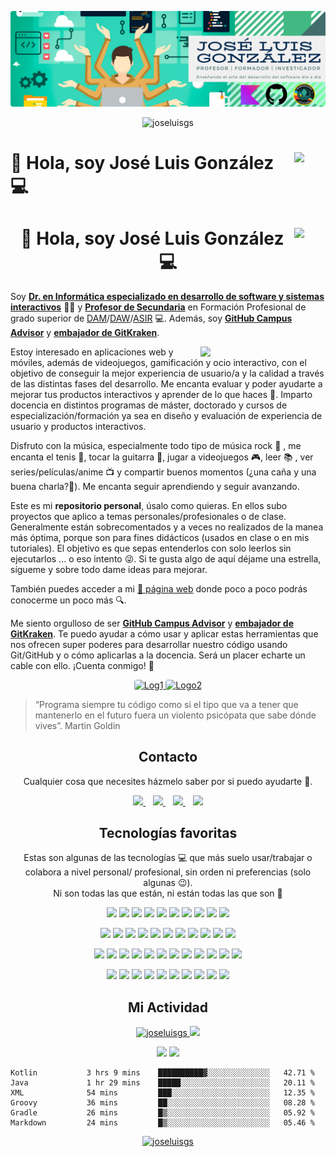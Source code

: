 <p align="center">
  <a href="https://joseluisgs.github.io/" target="_blank">
    <img loading="lazy" style="border-radius: 0.25rem;" 
      src="./images/GitHub.png" alt="Logo" 
      borderRadius='1rem' boxShadow = '0 5px 18px rgba(0,0,0,0.3)'>
  </a>
</p>

<p align="center"> 
  <img src="https://komarev.com/ghpvc/?username=joseluisgs&label=Profile%20views&color=42b983&style=flat" alt="joseluisgs" />
</p>



# <img src="./images/octogato.png" width=10% align=right /> 👋 Hola, soy José Luis González 💻 
<h1 align="center"><img src="./images/octogato.png" width=10% align=right /> 👋 Hola, soy José Luis González 💻 </h1>

Soy [**Dr. en Informática especializado en desarrollo de software y sistemas interactivos**](https://joseluisgs.github.io/info/investigacion/tesis.html) 👨‍🎓 y [**Profesor de Secundaria**](https://informaticacifpvg.netlify.app/) en Formación Profesional de grado superior de [DAM](https://www.todofp.es/que-como-y-donde-estudiar/que-estudiar/familia/loe/informatica-comunicaciones/des-aplicaciones-multiplataforma.html)/[DAW](https://www.todofp.es/que-como-y-donde-estudiar/que-estudiar/familia/loe/informatica-comunicaciones/des-aplicaciones-web.html)/[ASIR](https://www.todofp.es/que-como-y-donde-estudiar/que-estudiar/familia/loe/informatica-comunicaciones/admin-sist-informaticos-red.html) 💻. Además, soy [**GitHub Campus Advisor**](https://education.github.com/teachers/advisors) y [**embajador de GitKraken**](https://www.gitkraken.com/invite/wdJ7HntT).

<img align="right" src="./images/octogato.png" width=200 />

Estoy interesado en aplicaciones web y móviles, además de videojuegos, gamificación y ocio interactivo, con el objetivo de conseguir la mejor experiencia de usuario/a y la calidad a través de las distintas fases del desarrollo. Me encanta evaluar y poder ayudarte a mejorar tus productos interactivos y aprender de lo que haces 🙂. Imparto docencia en distintos programas de máster, doctorado y cursos de especialización/formación ya sea en diseño y evaluación de experiencia de usuario y productos interactivos.

Disfruto con la música, especialmente todo tipo de música rock :musical_note: , me encanta el tenis 🎾, tocar la guitarra 🎸, jugar a videojuegos 🎮, leer 📚 , ver series/películas/anime 📺 y compartir buenos momentos (¿una caña y una buena charla?🍺). Me encanta seguir aprendiendo y seguir avanzando.

Este es mi **repositorio personal**, úsalo como quieras. En ellos subo proyectos que aplico a temas personales/profesionales o de clase. Generalmente están sobrecomentados y a veces no realizados de la manea más óptima, porque son para fines didácticos (usados en clase o en mis tutoriales). El objetivo es que sepas entenderlos con solo leerlos sin ejecutarlos ... o eso intento :stuck_out_tongue_winking_eye:. Si te gusta algo de aquí déjame una estrella, sígueme y sobre todo dame ideas para mejorar.

También puedes acceder a mi <a href="https://joseluisgs.github.io/" target="_blank">🚀 página web</a> donde poco a poco podrás conocerme un poco más :mag:.

Me siento orgulloso de ser [**GitHub Campus Advisor**](https://education.github.com/teachers/advisors) y [**embajador de GitKraken**](https://www.gitkraken.com/invite/wdJ7HntT). Te puedo ayudar a cómo usar y aplicar estas herramientas que nos ofrecen super poderes para desarrollar nuestro código usando Git/GitHub y o cómo aplicarlas a la docencia. Será un placer echarte un cable con ello. ¡Cuenta conmigo! 💪

<p align="center">
 <a href="https://education.github.com/teachers/advisors" target="_blank"> 
    <img loading="lazy" style="border-radius: 0.25rem;" 
      src="https://i.ytimg.com/vi/uWsXEmaM3PA/maxresdefault.jpg" alt="Log1" height="150"
      borderRadius='1rem' boxShadow = '0 5px 18px rgba(0,0,0,0.3)'>
  </a>
  <a href="https://gitkraken.link/joseluisgs" target="_blank"> 
    <img loading="lazy" style="border-radius: 0.25rem;" 
      src="https://i.imgur.com/sTDaBTu.png" alt="Logo2" height="150"
      borderRadius='1rem' boxShadow = '0 5px 18px rgba(0,0,0,0.3)'>
  </a>
</p>

> “Programa siempre tu código como si el tipo que va a tener que mantenerlo en el futuro fuera un violento psicópata que sabe dónde vives”. Martin Goldin

<h2 align="center">Contacto</h2>
<p align="center">
  Cualquier cosa que necesites házmelo saber por si puedo ayudarte 💬.
</p>
<p align="center">
    <a href="https://joseluisgs.github.io/" target="_blank">
        <img loading="lazy" src="https://joseluisgs.github.io/favicon.png" 
    height="60">
    </a> &nbsp;&nbsp;
    <a href="https://github.com/joseluisgs" target="_blank">
        <img loading="lazy" src="https://distreau.com/github.svg" 
    height="60">
    </a> &nbsp;&nbsp;
    <a href="https://twitter.com/joseluisgonsan" target="_blank">
        <img loading="lazy" src="https://i.imgur.com/U4Uiaef.png" 
    height="60">
    </a> &nbsp;&nbsp;
    <a href="https://www.linkedin.com/in/joseluisgonsan" target="_blank">
        <img loading="lazy" src="https://upload.wikimedia.org/wikipedia/commons/thumb/c/ca/LinkedIn_logo_initials.png/768px-LinkedIn_logo_initials.png" 
    height="60">
    </a>  
</p>

<h2 align="center">Tecnologías favoritas</h2>
<p align="center">
Estas son algunas de las tecnologías 💻 que más suelo usar/trabajar o colabora a nivel personal/ profesional, sin orden ni preferencias (solo algunas 😉). 
  <br>Ni son todas las que están, ni están todas las que son 🤔
</p>

<p align="center">
  <img loading="lazy" src="https://distreau.com/github.svg" 
  height="45">
  <img loading="lazy" src="https://upload.wikimedia.org/wikipedia/commons/thumb/9/99/Unofficial_JavaScript_logo_2.svg/480px-Unofficial_JavaScript_logo_2.svg.png" 
  height="45">
  <img loading="lazy" src="https://upload.wikimedia.org/wikipedia/commons/thumb/4/4c/Typescript_logo_2020.svg/1200px-Typescript_logo_2020.svg.png" 
  height="45">
  <img loading="lazy" src="https://upload.wikimedia.org/wikipedia/commons/thumb/9/95/Vue.js_Logo_2.svg/1184px-Vue.js_Logo_2.svg.png" 
    height="45">
  <img loading="lazy" src="https://pluspng.com/img-png/nodejs-logo-png-node-js-development-296.png" 
  height="45">
  <img loading="lazy" src="https://miro.medium.com/max/650/1*zzvdRmHGGXONZpuQ2FeqsQ.png" 
  height="45">
  <img loading="lazy" src="https://user-images.githubusercontent.com/674621/71187801-14e60a80-2280-11ea-94c9-e56576f76baf.png" 
  height="45">
  <img loading="lazy" src="https://resources.jetbrains.com/storage/products/intellij-idea/img/meta/intellij-idea_logo_300x300.png" 
  height="45">
  <img loading="lazy" src="https://www.docker.com/sites/default/files/d8/2019-07/vertical-logo-monochromatic.png" 
  height="45">
  <img loading="lazy" src="https://materiageek.com/wp-content/uploads/2020/10/GitKraken-7.4.0-Descargar-gratis.png" 
  height="45">
</p>

<p align="center">
  <img loading="lazy" src="https://upload.wikimedia.org/wikipedia/commons/thumb/6/61/HTML5_logo_and_wordmark.svg/512px-HTML5_logo_and_wordmark.svg.png" 
  height="45">
  <img loading="lazy" src="https://upload.wikimedia.org/wikipedia/commons/thumb/d/d5/CSS3_logo_and_wordmark.svg/1200px-CSS3_logo_and_wordmark.svg.png" 
  height="45">
  <img loading="lazy" src="https://seeklogo.com/images/T/tailwind-css-logo-5AD4175897-seeklogo.com.png" 
  height="45">
   <img loading="lazy" src="https://windicss.org/assets/logo.svg" 
  height="45">
  <img loading="lazy" src="https://39ntbr6g.media.zestyio.com/bulma-logo.d4899f96e1858d7c1e61787a9f72ea96.png" 
  height="45">
  <img loading="lazy" src="https://cdn.worldvectorlogo.com/logos/bootstrap-5-1.svg" 
  height="45">
  <img loading="lazy" src="https://seeklogo.com/images/J/jest-logo-F9901EBBF7-seeklogo.com.png" 
  height="45">
  <img loading="lazy" src="https://i.imgur.com/4yUfcBm.png" 
  height="45">
  <img loading="lazy" src="https://pbs.twimg.com/profile_images/1376544345080401922/-xDfgN_X_400x400.jpg" 
  height="45">
  <img loading="lazy" src="https://image.flaticon.com/icons/png/512/873/873120.png" 
  height="45">
  <img loading="lazy" src="https://cdn.worldvectorlogo.com/logos/netlify.svg" 
  height="45">
</p>

<p align="center">
  <img loading="lazy" src="https://img.icons8.com/color/452/google-firebase-console.png" 
  height="45">
  <img loading="lazy" src="https://cdn.worldvectorlogo.com/logos/mongodb-icon-1.svg" 
  height="45">
  <img loading="lazy" src="https://ionicframework.com/img/meta/logo.png" 
  height="45">
  <img loading="lazy" src="https://v0-17.quasar-framework.org/images/quasar-logo-big.png" 
  height="45">
  <img loading="lazy" src="https://oruga.io/logo.png" 
  height="45">
  <img loading="lazy" src="https://upload.wikimedia.org/wikipedia/commons/thumb/9/91/Electron_Software_Framework_Logo.svg/2048px-Electron_Software_Framework_Logo.svg.png" 
  height="45">
  <img loading="lazy" src="https://d33wubrfki0l68.cloudfront.net/ddd72aa8248a5c2f77429b9496e6e3e4da2a4e26/8afc0/logo.svg" 
  height="45">
  <img loading="lazy" src="https://logodownload.org/wp-content/uploads/2015/05/android-logo-7-1.png" 
  height="45">
  <img loading="lazy" src="https://www.jetbrains.com/academy/img/icon-kotlin-new.svg" 
  height="45">
  <img loading="lazy" src="https://nuxtjs.org/design-kit/colored-logo.svg" 
  height="45">
  <img loading="lazy" src="https://vuepress.vuejs.org/hero.png" 
  height="45">
  <img loading="lazy" src="https://seeklogo.com/images/P/postman-logo-F43375A2EB-seeklogo.com.png" 
  height="45">
</p>

<p align="center">
  <img loading="lazy" src="https://upload.wikimedia.org/wikipedia/commons/4/4f/NativeScript_logo.png" 
  height="45">
  <img loading="lazy" src="https://upload.wikimedia.org/wikipedia/commons/thumb/2/27/PHP-logo.svg/800px-PHP-logo.svg.png" 
  height="45">
  <img loading="lazy" src="https://upload.wikimedia.org/wikipedia/commons/thumb/9/9a/Laravel.svg/1200px-Laravel.svg.png" 
  height="45">
  <img loading="lazy" src="https://www.sommelierdecafe.com/2019/wp-content/uploads/2009/06/java-logo1-1.png" 
  height="45">
  <img loading="lazy" src="https://cdn.worldvectorlogo.com/logos/mariadb.svg" 
  height="45">
  <img loading="lazy" src="https://miro.medium.com/max/300/1*J9d-VtiLfN9APIQgWTP9ow.png" 
  height="45">
  <img loading="lazy" src="https://seeklogo.com/images/C/c-sharp-c-logo-02F17714BA-seeklogo.com.png" 
  height="45">
  <img loading="lazy" src="https://upload.wikimedia.org/wikipedia/commons/thumb/9/98/Apache_NetBeans_Logo.svg/1776px-Apache_NetBeans_Logo.svg.png" 
  height="45">
  <img loading="lazy" src="https://cdn.worldvectorlogo.com/logos/unity-69.svg" 
  height="45">
  <img loading="lazy" src="https://upload.wikimedia.org/wikipedia/commons/thumb/b/b5/DBeaver_logo.svg/1024px-DBeaver_logo.svg.png" 
  height="45">
</p>

<h2 align="center">Mi Actividad</h2>

<p align="center">
  <a href="https://github-readme-stats.vercel.app/api?username=joseluisgs&show_icons=true&theme=vue">
    <img loading="lazy" src="https://github-readme-stats.vercel.app/api?username=joseluisgs&show_icons=true&theme=vue" height="175" alt="joseluisgs"/>
  </a> 
   <a href="https://github-readme-stats.vercel.app/api/top-langs/?username=joseluisgs&theme=vue&layout=compact">
    <img loading="lazy" src="https://github-readme-stats.vercel.app/api/top-langs/?username=joseluisgs&theme=vue&layout=compact" height="175"/>
  </a> 
</p>

<p align="center">
  <img src="https://wakatime.com/share/@32eb50dd-eea7-4883-8349-298accb92677/71cb70c1-65f1-444c-ad0c-0a149202edb8.svg"height= 300></img>
  <img src="https://wakatime.com/share/@32eb50dd-eea7-4883-8349-298accb92677/500e3925-7a9a-4b00-afed-a867410bea12.svg" height= 300></img>

<!--START_SECTION:waka-->

```text
Kotlin           3 hrs 9 mins    ██████████▓░░░░░░░░░░░░░░   42.71 %
Java             1 hr 29 mins    █████░░░░░░░░░░░░░░░░░░░░   20.11 %
XML              54 mins         ███░░░░░░░░░░░░░░░░░░░░░░   12.35 %
Groovy           36 mins         ██░░░░░░░░░░░░░░░░░░░░░░░   08.28 %
Gradle           26 mins         █▒░░░░░░░░░░░░░░░░░░░░░░░   05.92 %
Markdown         24 mins         █▒░░░░░░░░░░░░░░░░░░░░░░░   05.46 %
```

<!--END_SECTION:waka-->

</p>

<p align="center">
 <a href="https://github.com/ryo-ma/github-profile-trophy"><img src="https://github-profile-trophy.vercel.app/?username=joseluisgs" alt="joseluisgs" height= 175/></a>
</p>

<!--
![Estadisticas](https://github-readme-stats.vercel.app/api?username=joseluisgs&show_icons=true&theme=vue)
![Estadisticas](https://github-readme-stats.vercel.app/api?username=joseluisgs&show_icons=true&theme=highcontrast)
![Top Langs](https://github-readme-stats.vercel.app/api/top-langs/?username=joseluisgs&theme=vue&layout=compact)
-->
<!--
Recursos
https://github.com/anuraghazra/github-readme-stats/blob/master/themes/README.md
https://rahuldkjain.github.io/gh-profile-readme-generator/
**joseluisgs/joseluisgs** is a ✨ _special_ ✨ repository because its `README.md` (this file) appears on your GitHub profile.

Here are some ideas to get you started: a tener en cuenta

- 🔭 I’m currently working on ...
- 🌱 I’m currently learning ...
- 👯 I’m looking to collaborate on ...
- 🤔 I’m looking for help with ...
- 💬 Ask me about ...
- 📫 How to reach me: ...
- 😄 Pronouns: ...
- ⚡ Fun fact: ...
-->

